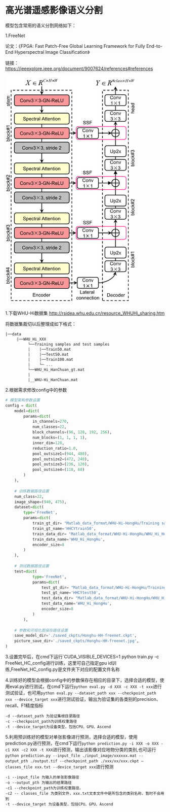 # 高光谱遥感影像语义分割

模型包含常用的语义分割网络如下：

1.FreeNet

论文：《FPGA: Fast Patch-Free Global Learning Framework for Fully End-to-End Hyperspectral Image Classification》 

链接：https://ieeexplore.ieee.org/document/9007624/references#references

![](readme.assets/freenet.png)



1.下载WHU-Hi数据集
http://rsidea.whu.edu.cn/resource_WHUHi_sharing.htm

将数据集裁切以后整理成如下格式：

    |──data 			
         |──WHU_Hi_XXX
              └──Training samples and test samples
              |    |──Train50.mat
              |    |──Test50.mat
              |    |──Train100.mat
              |    └─ ...
              └──WHU_Hi_HanChuan_gt.mat
              |
              |__WHU-Hi_HanChuan.mat
     
2.根据需求修改config中的参数

```python
# 模型架构参数设置
config = dict(
    model=dict(
        params=dict(
            in_channels=270,
            num_classes=22,
            block_channels=(96, 128, 192, 256),
            num_blocks=(1, 1, 1, 1),
            inner_dim=128,
            reduction_ratio=1.0,
            pool_outsize1=(944, 480),
            pool_outsize2=(472, 240),
            pool_outsize3=(236, 120),
            pool_outsize4=(118, 60)
        )
    ),

    # 训练数据路径设置
    num_class=22,
    image_shape=(940, 475),
    dataset=dict(
        type='FreeNet',
        params=dict(
            train_gt_dir= "Matlab_data_format/WHU-Hi-HongHu/Training samples and test samples/Train50.mat",
            train_gt_name='HHCYtrain50',
            train_data_dir= "Matlab_data_format/WHU-Hi-HongHu/WHU_Hi_HongHu.mat",
            train_data_name='WHU_Hi_HongHu',
            encoder_size=8
        )
    ),

    # 测试数据路径设置
    test=dict(
            type='FreeNet',
            params=dict(
                test_gt_dir= "Matlab_data_format/WHU-Hi-HongHu/Training samples and test samples/Test50.mat",
                test_gt_name='HHCYtest50',
                test_data_dir= "Matlab_data_format/WHU-Hi-HongHu/WHU_Hi_HongHu.mat",
                test_data_name='WHU_Hi_HongHu',
                encoder_size=8
            )
        ),

    # 参数和可视化图保存路径设置
    save_model_dir='./saved_ckpts/Honghu-HH-freenet.ckpt',
    picture_save_dir='./saved_ckpts/Honghu-HH-freenet.jpg',
)
```

3.设置完毕后，在cmd下运行`CUDA_VISIBLE_DEVICES=1 python train.py -c FreeNet_HC_config进行训练，这里可自己指定gpu id训练,FreeNet_HC_config.py是文件夹下对应的配置文件名称

4.训练好的模型会根据config中的参数保存在相应的目录下，选择合适的模型，使用eval.py进行测试，在cmd下运行`python eval.py -d XXX -c XXX -t xxx`进行测试验证，也可用`python eval.py --dataset_path xxx --checkpoint_path xxx --device_target xxx`进行测试验证，输出为验证集的各类别的precision、recall、F1精度指标

```
-d --dataset_path 为验证集根目录路径
-c --checkpoint_path为训练权重路径
-t --device_target为设备类型，包括CPU、GPU、Ascend
```

5.利用预训练好的模型对单张影像进行预测，选择合适的模型，使用prediction.py进行预测，在cmd下运行`python prediction.py -i XXX -o XXX -c1 XXX -c2 XXX -t XXX`进行预测，输出该影像对应地物分类的类别,也可运行`python prediction.py --input_file ./input_image/xxxxxx.mat --output_pth ./output.tif --checkpoint_path ./xxx/xx/xxx.ckpt –classes_file xxx.txt --device_target xxx`进行预测

```
-i --input_file 为输入的单张影像路径
-o --output_pth 为输出的结果路径
-c1 --checkpoint_path为训练权重路径，
-c2 -- classes_file 为类别文件，xxx.txt文本文件中是所包含的类别名称，暂时不会用到
-t --device_target 为设备类型，包括CPU、GPU、Ascend
```

